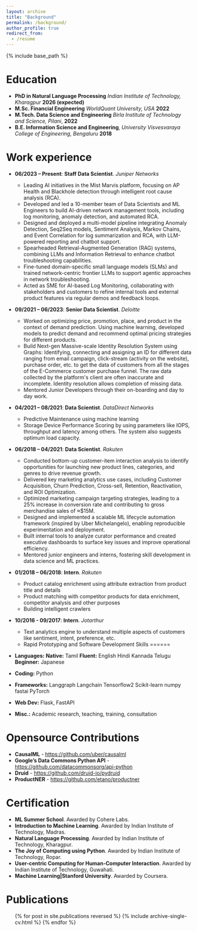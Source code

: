 ```yaml
---
layout: archive
title: "Background"
permalink: /background/
author_profile: true
redirect_from:
  - /resume
---
```


{% include base_path %}

Education
======
* **PhD in Natural Language Processing** *Indian Institute of Technology, Kharagpur* **2026 (expected)**
* **M.Sc. Financial Engineering** *WorldQuant University, USA* **2022**
* **M.Tech. Data Science and Engineering** *Birla Institute of Technology and Science, Pilani*, **2022**
* **B.E. Information Science and Engineering**, *University Visvesvaraya College of Engineering, Bengaluru* **2018**

Work experience
======
* **06/2023 – Present**: **Staff Data Scientist**. *Juniper Networks*
  * Leading AI initiatives in the Mist Marvis platform, focusing on AP Health and Blackhole detection through intelligent root cause analysis (RCA).
  * Developed and led a 10-member team of Data Scientists and ML Engineers to build AI-driven network management tools, including log monitoring, anomaly detection, and automated RCA.
  * Designed and deployed a multi-model pipeline integrating Anomaly Detection, Seq2Seq models, Sentiment Analysis, Markov Chains, and Event Correlation for log summarization and RCA, with LLM-powered reporting and chatbot support.
  * Spearheaded Retrieval-Augmented Generation (RAG) systems, combining LLMs and Information Retrieval to enhance chatbot troubleshooting capabilities.
  * Fine-tuned domain-specific small language models (SLMs) and trained network-centric frontier LLMs to support agentic approaches in network troubleshooting.
  * Acted as SME for AI-based Log Monitoring, collaborating with stakeholders and customers to refine internal tools and external product features via regular demos and feedback loops.

* **09/2021 – 06/2023**: **Senior Data Scientist**. *Deloitte*
  * Worked on optimizing price, promotion, place, and product in the context of demand prediction. Using machine learning, developed models to predict demand and recommend optimal pricing strategies for different products. 
  * Build Next-gen Massive-scale Identity Resolution System using Graphs:  Identifying, connecting and assigning an ID for different data ranging from email campaign, click-stream (activity on the website), purchase order, etc. to get the data of customers from all the stages of the E-Commerce customer purchase funnel. The raw data collected by the platform's client are often inaccurate and incomplete. Identity resolution allows completion of missing data. 
  * Mentored Junior Developers through their on-boarding and day to day work.

* **04/2021 – 08/2021**: **Data Scientist**. *DataDirect Networks*
  * Predictive Maintenance using machine learning
  * Storage Device Performance Scoring by using parameters like IOPS, throughput and latency among others. The system also suggests optimum load capacity.

* **06/2018 – 04/2021**: **Data Scientist**. *Rakuten*
  * Conducted bottom-up customer-item interaction analysis to identify opportunities for launching new product lines, categories, and genres to drive revenue growth.
  * Delivered key marketing analytics use cases, including Customer Acquisition, Churn Prediction, Cross-sell, Retention, Reactivation, and ROI Optimization.
  * Optimized marketing campaign targeting strategies, leading to a 25\% increase in conversion rate and contributing to gross merchandise sales of $\approx$\$15M.
  * Designed and implemented a scalable ML lifecycle automation framework (inspired by Uber Michelangelo), enabling reproducible experimentation and deployment.
  * Built internal tools to analyze curator performance and created executive dashboards to surface key issues and improve operational efficiency.
  * Mentored junior engineers and interns, fostering skill development in data science and ML practices.

* **01/2018 – 06/2018**: **Intern**. *Rakuten*
  * Product catalog enrichment using attribute extraction from product title and details
  * Product matching with competitor products for data enrichment, competitor analysis and other purposes
  * Building intelligent crawlers

* **10/2016 - 09/2017**: **Intern**. *Jotarthur*
  * Text analytics engine to understand multiple aspects of customers like sentiment, intent, preference, etc.
  * Rapid Prototyping and Software Development
Skills
======
* **Languages:** **Native:** Tamil **Fluent:** English Hindi Kannada Telugu **Beginner:** Japanese
* **Coding:** Python
* **Frameworks:** Langgraph Langchain Tensorflow2 Scikit-learn numpy fastai PyTorch
* **Web Dev:** Flask, FastAPI
* **Misc.:** Academic research, teaching, training, consultation

Opensource Contributions
======
* **CausalML** - https://github.com/uber/causalml
* **Google’s Data Commons Python API** - https://github.com/datacommonsorg/api-python
* **Druid** - https://github.com/druid-io/pydruid 
* **ProductNER** - https://github.com/etano/productner

Certification
======
* **ML Summer School**. Awarded by Cohere Labs.
* **Introduction to Machine Learning**. Awarded by Indian Institute of Technology, Madras.
* **Natural Language Processing**. Awarded by Indian Institute of Technology, Kharagpur.
* **The Joy of Computing using Python**. Awarded by Indian Institute of Technology, Ropar.
* **User-centric Computing for Human-Computer Interaction**. Awarded by Indian Institute of Technology, Guwahati.
* **Machine Learning|Stanford University**. Awarded by Coursera.

Publications
======
  <ul>{% for post in site.publications reversed %}
    {% include archive-single-cv.html %}
  {% endfor %}</ul>
